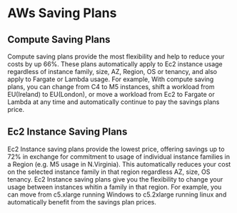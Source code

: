 # AWs Saving Plans

## Compute Saving Plans

Compute saving plans provide the most flexibility and help to reduce your costs by up 66%. These plans automatically apply to Ec2 instance usage regardless of instance family, size, AZ, Region, OS or tenancy, and also apply to Fargate or Lambda usage. For example, With compute saving plans, you can change from C4 to M5 instances, shift a workload from EU(Ireland) to EU(London), or move a workload from Ec2 to Fargate or Lambda at any time and automatically continue to pay the savings plans price.

## Ec2 Instance Saving Plans

Ec2 Instance saving plans provide the lowest price, offering savings up to 72% in exchange for commitment to usage of individual instance families in a Region (e.g. M5 usage in N.Virginia). This automatically reduces your cost on the selected instance family in that region regardless AZ, size, OS tenancy. Ec2 Instance saving plans give you the flexibility to change your usage between instances whitin a family in that region. For example, you can move from c5.xlarge running Windows to c5.2xlarge running linux and automatically benefit from the savings plan prices.
